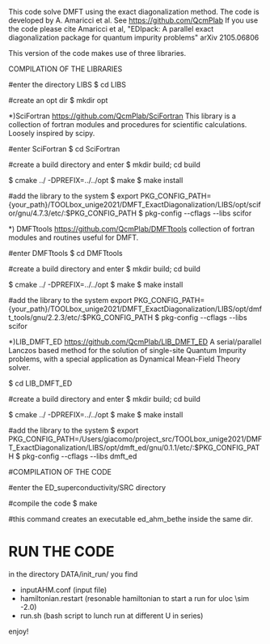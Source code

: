 This code solve DMFT using the exact diagonalization method.
The code is developed by A. Amaricci et al. 
See https://github.com/QcmPlab
If you use the code please cite
Amaricci et al, "EDIpack: A parallel exact diagonalization package for quantum impurity problems" arXiv 2105.06806

This version of the code makes use of three libraries.

COMPILATION OF THE LIBRARIES

#enter the directory LIBS
$ cd LIBS

#create an opt dir
$ mkdir opt

*)SciFortran
https://github.com/QcmPlab/SciFortran
This library is a collection of fortran modules and procedures for scientific calculations. Loosely inspired by scipy.

#enter SciFortran
$ cd SciFortran

#create a build directory and enter
$ mkdir build; cd build

$ cmake ../ -DPREFIX=../../opt
$ make
$ make install

#add the library to the system
$ export PKG_CONFIG_PATH={your_path}/TOOLbox_unige2021/DMFT_ExactDiagonalization/LIBS/opt/scifor/gnu/4.7.3/etc/:$PKG_CONFIG_PATH
$ pkg-config --cflags --libs scifor
 

*) DMFTtools
https://github.com/QcmPlab/DMFTtools
collection of fortran modules and routines useful for DMFT.

#enter DMFTtools
$ cd DMFTtools

#create a build directory and enter
$ mkdir build; cd build

$ cmake ../ -DPREFIX=../../opt
$ make
$ make install


#add the library to the system
export PKG_CONFIG_PATH={your_path}/TOOLbox_unige2021/DMFT_ExactDiagonalization/LIBS/opt/dmft_tools/gnu/2.2.3/etc/:$PKG_CONFIG_PATH
$ pkg-config --cflags --libs scifor

*)LIB_DMFT_ED 
https://github.com/QcmPlab/LIB_DMFT_ED
A serial/parallel Lanczos based method for the solution of single-site Quantum Impurity problems, with a special application as Dynamical Mean-Field Theory solver.

$ cd LIB_DMFT_ED

#create a build directory and enter
$ mkdir build; cd build

$ cmake ../ -DPREFIX=../../opt
$ make
$ make install


#add the library to the system
$ export PKG_CONFIG_PATH=/Users/giacomo/project_src/TOOLbox_unige2021/DMFT_ExactDiagonalization/LIBS/opt/dmft_ed/gnu/0.1.1/etc/:$PKG_CONFIG_PATH
$ pkg-config --cflags --libs dmft_ed


#COMPILATION OF THE CODE

#enter the ED_superconductivity/SRC directory

#compile the code
$ make

#this command creates an executable ed_ahm_bethe inside the same dir. 

# RUN THE CODE

in the directory DATA/init_run/ you find
- inputAHM.conf  (input file)
- hamiltonian.restart (resonable hamiltonian to start a run for uloc \sim -2.0)
- run.sh   (bash script to lunch run at different U in series)


enjoy!